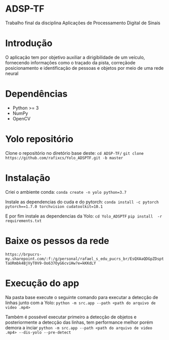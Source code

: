 # ADSP-TF
Trabalho final da disciplina Aplicações de Processamento Digital de Sinais

# Introdução
O aplicação tem por objetivo auxiliar a dirigibilidade de um veículo, fornecendo informações como o traçado da pista, correçãode posicionamento e identificação de pessoas e objetos por meio de uma rede neural

# Dependências
* Python >= 3
* NumPy
* OpenCV 

# Yolo repositório
Clone o repositório no diretório base deste:
`cd ADSP-TF/` 
`git clone https://github.com/rafixcs/Yolo_ADSPTF.git -b master`

# Instalação
Criei o ambiente conda:
`conda create -n yolo python=3.7`

Instale as dependencias do cuda e do pytorch:
`conda install -c pytorch pytorch==1.7.0 torchvision cudatoolkit=10.1`

E por fim instale as dependencias da Yolo:
`cd Yolo_ADSPTF`
`pip install  -r requirements.txt`

# Baixe os pessos da rede
`https://brpucrs-my.sharepoint.com/:f:/g/personal/rafael_s_edu_pucrs_br/EsQXAaQDGpZDsptTaURmbk4BjVyT0V9-Oo637OyG6cviHw?e=kKKdLY`

# Execução do app

Na pasta base execute o seguinte comando para executar a detecção de linhas junto com a Yolo:
`python -m src.app --path <path do arquivo de video .mp4>`

Também é possével executar primeiro a detecção de objetos e posteriormente a detecção das linhas, tem performance melhor porém demora a inciar
`python -m src.app --path <path do arquivo de video .mp4> --dis-yolo --pre-detect`



